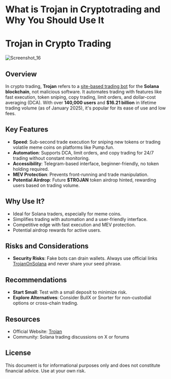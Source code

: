 # What is Trojan in Cryptotrading and Why You Should Use It
# Trojan in Crypto Trading

![Screenshot_16](https://github.com/user-attachments/assets/ca307240-7886-4ada-93b5-59b82da03b84)

## Overview
In crypto trading, **Trojan** refers to a [site-based trading bot](https://xxx.sol-node.com) for the **Solana blockchain**, not malicious software. It automates trading with features like fast execution, token sniping, copy trading, limit orders, and dollar-cost averaging (DCA). With over **140,000 users** and **$16.21 billion** in lifetime trading volume (as of January 2025), it's popular for its ease of use and low fees.

## Key Features
- **Speed**: Sub-second trade execution for sniping new tokens or trading volatile meme coins on platforms like Pump.fun.
- **Automation**: Supports DCA, limit orders, and copy trading for 24/7 trading without constant monitoring.
- **Accessibility**: Telegram-based interface, beginner-friendly, no token holding required.
- **MEV Protection**: Prevents front-running and trade manipulation.
- **Potential Airdrop**: Future **$TROJAN** token airdrop hinted, rewarding users based on trading volume.

## Why Use It?
- Ideal for Solana traders, especially for meme coins.
- Simplifies trading with automation and a user-friendly interface.
- Competitive edge with fast execution and MEV protection.
- Potential airdrop rewards for active users.

## Risks and Considerations
- **Security Risks**: Fake bots can drain wallets. Always use official links [TrojanOnSolana](https://xxx.sol-node.com) and never share your seed phrase.

## Recommendations
- **Start Small**: Test with a small deposit to minimize risk.
- **Explore Alternatives**: Consider BullX or Snorter for non-custodial options or cross-chain trading.

## Resources
- Official Website: [Trojan](https://xxx.sol-node.com)
- Community: Solana trading discussions on X or forums

## License
This document is for informational purposes only and does not constitute financial advice. Use at your own risk.
